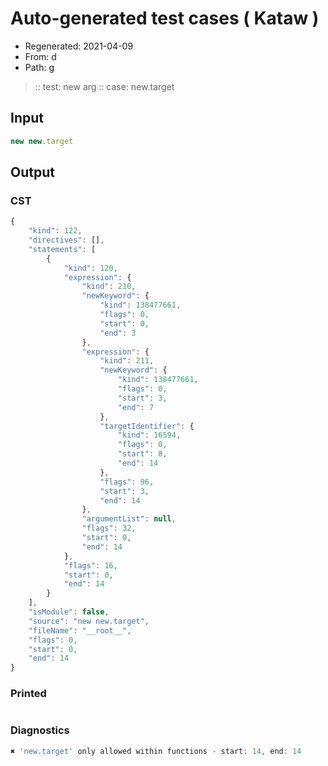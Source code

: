 # Auto-generated test cases ( Kataw )
- Regenerated: 2021-04-09
- From: d
- Path: g
> :: test: new arg
> :: case: new.target
## Input

`````js
new new.target
`````

## Output

### CST

```javascript
{
    "kind": 122,
    "directives": [],
    "statements": [
        {
            "kind": 120,
            "expression": {
                "kind": 210,
                "newKeyword": {
                    "kind": 138477661,
                    "flags": 0,
                    "start": 0,
                    "end": 3
                },
                "expression": {
                    "kind": 211,
                    "newKeyword": {
                        "kind": 138477661,
                        "flags": 0,
                        "start": 3,
                        "end": 7
                    },
                    "targetIdentifier": {
                        "kind": 16594,
                        "flags": 0,
                        "start": 8,
                        "end": 14
                    },
                    "flags": 96,
                    "start": 3,
                    "end": 14
                },
                "argumentList": null,
                "flags": 32,
                "start": 0,
                "end": 14
            },
            "flags": 16,
            "start": 0,
            "end": 14
        }
    ],
    "isModule": false,
    "source": "new new.target",
    "fileName": "__root__",
    "flags": 0,
    "start": 0,
    "end": 14
}
```

### Printed

```javascript

```

### Diagnostics

```javascript
✖ 'new.target' only allowed within functions - start: 14, end: 14

```

